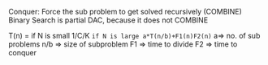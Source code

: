 Conquer: Force the sub problem to get solved recursively (COMBINE)
Binary Search is partial DAC, because it does not COMBINE

T(n) = if N is small    1/C/K 
	`if N is large a*T(n/b)+F1(n)F2(n)`
a=> no. of sub problems
n/b => size of subproblem
F1 => time to divide
F2 => time to conquer